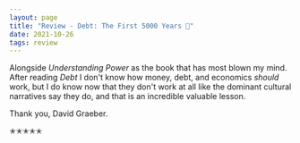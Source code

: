 ```yaml
---
layout: page
title: "Review - Debt: The First 5000 Years 🧾"
date: 2021-10-26
tags: review
---
```


Alongside _Understanding Power_ as the book that has most blown my mind. 
After reading _Debt_ I don't know how money, debt, and economics _should_ work,
but I do know now that they don't work at all like the dominant cultural narratives
say they do, and that is an incredible valuable lesson.

Thank you, David Graeber.

✭✭✭✭✭
